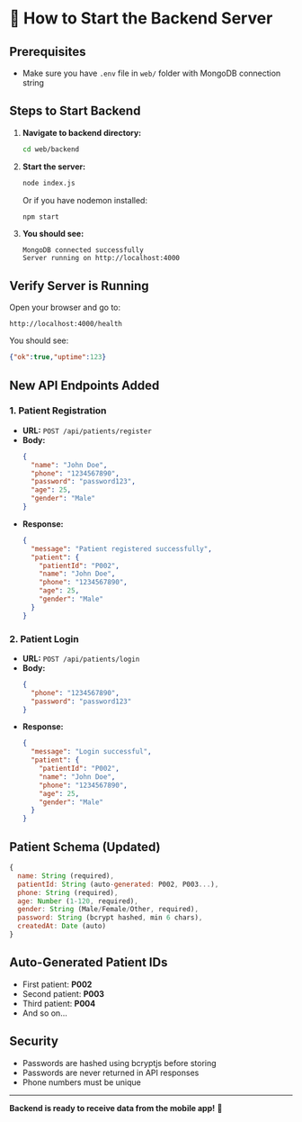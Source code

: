 # 🚀 How to Start the Backend Server

## Prerequisites
- Make sure you have `.env` file in `web/` folder with MongoDB connection string

## Steps to Start Backend

1. **Navigate to backend directory:**
   ```bash
   cd web/backend
   ```

2. **Start the server:**
   ```bash
   node index.js
   ```

   Or if you have nodemon installed:
   ```bash
   npm start
   ```

3. **You should see:**
   ```
   MongoDB connected successfully
   Server running on http://localhost:4000
   ```

## Verify Server is Running

Open your browser and go to:
```
http://localhost:4000/health
```

You should see:
```json
{"ok":true,"uptime":123}
```

## New API Endpoints Added

### 1. Patient Registration
- **URL:** `POST /api/patients/register`
- **Body:**
  ```json
  {
    "name": "John Doe",
    "phone": "1234567890",
    "password": "password123",
    "age": 25,
    "gender": "Male"
  }
  ```
- **Response:**
  ```json
  {
    "message": "Patient registered successfully",
    "patient": {
      "patientId": "P002",
      "name": "John Doe",
      "phone": "1234567890",
      "age": 25,
      "gender": "Male"
    }
  }
  ```

### 2. Patient Login
- **URL:** `POST /api/patients/login`
- **Body:**
  ```json
  {
    "phone": "1234567890",
    "password": "password123"
  }
  ```
- **Response:**
  ```json
  {
    "message": "Login successful",
    "patient": {
      "patientId": "P002",
      "name": "John Doe",
      "phone": "1234567890",
      "age": 25,
      "gender": "Male"
    }
  }
  ```

## Patient Schema (Updated)

```javascript
{
  name: String (required),
  patientId: String (auto-generated: P002, P003...),
  phone: String (required),
  age: Number (1-120, required),
  gender: String (Male/Female/Other, required),
  password: String (bcrypt hashed, min 6 chars),
  createdAt: Date (auto)
}
```

## Auto-Generated Patient IDs
- First patient: **P002**
- Second patient: **P003**
- Third patient: **P004**
- And so on...

## Security
- Passwords are hashed using bcryptjs before storing
- Passwords are never returned in API responses
- Phone numbers must be unique

---

**Backend is ready to receive data from the mobile app!** 🎉
